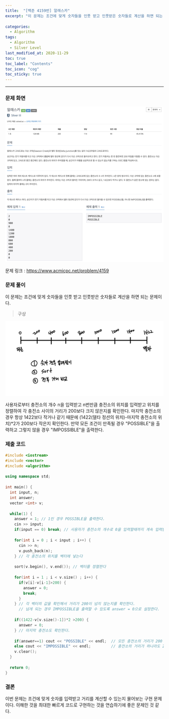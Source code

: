 ```yaml
---
title:  "[백준 4159번] 알래스카"
excerpt: "이 문제는 조건에 맞게 숫자들을 인풋 받고 인풋받은 숫자들로 계산을 하면 되는 문제이다. "

categories:
  - Algorithm
tags:
  - Algorithm
  - Silver Level
last_modified_at: 2020-11-29 
toc: true
toc_label: "Contents"
toc_icon: "cog"
toc_sticky: true
---
```


---


### 문제 화면

![BOJ](/assets/images/BOJ/4159/www.acmicpc.net_problem_4159.jpg)



문제 링크 : <https://www.acmicpc.net/problem/4159> 



### 문제 풀이

이 문제는 조건에 맞게 숫자들을 인풋 받고 인풋받은 숫자들로 계산을 하면 되는 문제이다. 

> 구상

![BOJ](/assets/images/BOJ/4159/1.jpg)

사용자로부터 충전소의 개수 n을 입력받고 n번만큼 충전소의 위치를 입력받고 위치를 정렬하여 각 충전소 사이의 거리가 200보다 크지 않은지를 확인한다. 마지막 충전소의 경우 항상 1422보다 작거나 같기 때문에 (1422(델타 정션의 위치)-마지막 충전소의 위치)*2가 200보다 작은지 확인한다. 만약 모든 조건이 만족될 경우 "POSSIBLE"을 출력하고 그렇지 않을 경우 "IMPOSSIBLE"을 출력한다. 

 

### 제출 코드

```c++
#include <iostream>
#include <vector>
#include <algorithm>

using namespace std;

int main() {
  int input, n;
  int answer;
  vector <int> v;

  while(1) {
    answer = 1; // 1인 경우 POSSIBLE을 출력한다. 
    cin >> input;
    if(input == 0) break; // 사용자가 충전소의 개수로 0을 입력할때까지 계속 입력받는다

    for(int i = 0 ; i < input ; i++) {
      cin >> n;
      v.push_back(n);
    } // 각 충전소의 위치를 벡터에 넣는다

    sort(v.begin(), v.end()); // 벡터를 정렬한다

    for(int i = 1 ; i < v.size() ; i++) {
      if(v[i]-v[i-1]>200) {
        answer = 0;
        break;
      }
    } // 각 벡터의 값을 확인해서 거리가 200이 넘지 않는지를 확인한다. 
      // 넘게 되는 경우 IMPOSSIBLE을 출력할 수 있도록 answer = 0으로 설정한다. 

    if((1422-v[v.size()-1])*2 >200) {
      answer = 0;
    } // 마지막 충전소도 확인한다. 

    if(answer==1) cout << "POSSIBLE" << endl;  // 모든 충전소의 거리가 200 이하인 경우 
    else cout << "IMPOSSIBLE" << endl;         // 충전소의 거리가 하나라도 200 이상인 경우
    v.clear();
  }

  return 0;
}
```



### 결론

이번 문제는 조건에 맞게 숫자를 입력받고 거리를 계산할 수 있는지 물어보는 구현 문제이다. 이해한 것을 최대한 빠르게 코드로 구현하는 것을 연습하기에 좋은 문제인 것 같다. 


